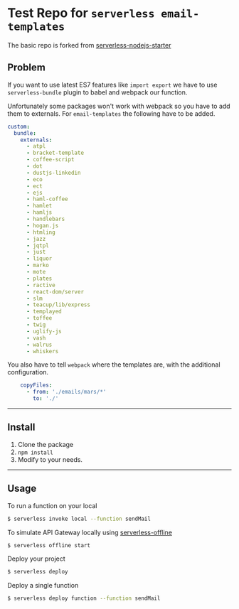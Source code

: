 # Test Repo for `serverless email-templates`
The basic repo is forked from [serverless-nodejs-starter](https://github.com/AnomalyInnovations/serverless-nodejs-starter.git)

## Problem
If you want to use latest ES7 features like `import export` we have to use `serverless-bundle` plugin to babel and webpack our function.

Unfortunately some packages won't work with webpack so you have to add them to externals. For `email-templates` the following have to be added.
```yaml
custom:
  bundle:
    externals:
      - atpl
      - bracket-template
      - coffee-script
      - dot
      - dustjs-linkedin
      - eco
      - ect
      - ejs
      - haml-coffee
      - hamlet
      - hamljs
      - handlebars
      - hogan.js
      - htmling
      - jazz
      - jqtpl
      - just
      - liquor
      - marko
      - mote
      - plates
      - ractive
      - react-dom/server
      - slm
      - teacup/lib/express
      - templayed
      - toffee
      - twig
      - uglify-js
      - vash
      - walrus
      - whiskers
```

You also have to tell `webpack` where the templates are, with the additional configuration.
```yaml
    copyFiles:
      - from: './emails/mars/*'
        to: './'
```
---

## Install
1. Clone the package
2. `npm install`
3. Modify to your needs.

---

## Usage

To run a function on your local

``` bash
$ serverless invoke local --function sendMail
```

To simulate API Gateway locally using [serverless-offline](https://github.com/dherault/serverless-offline)

``` bash
$ serverless offline start
```

Deploy your project

``` bash
$ serverless deploy
```

Deploy a single function

``` bash
$ serverless deploy function --function sendMail
```